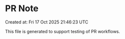 # PR Note

Created at: Fri 17 Oct 2025 21:46:23 UTC

This file is generated to support testing of PR workflows.
